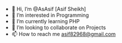 - 👋 Hi, I’m @AsAsif [Asif Sheikh]
- 👀 I’m interested in Programming
- 🌱 I’m currently learning PHP
- 💞️ I’m looking to collaborate on Projects
- 📫 How to reach me asif82968@gmail.com

<!---
AsAsif/AsAsif is a ✨ special ✨ repository because its `README.md` (this file) appears on your GitHub profile.
You can click the Preview link to take a look at your changes.
--->
